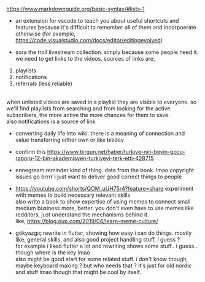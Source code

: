 https://www.markdownguide.org/basic-syntax/#lists-1

- an extension for vscode to teach you about useful shortcuts and features 
because it's difficult to remember all of them and incorpoerate otherwise
(for example, https://code.visualstudio.com/docs/editor/editingevolved)

- sora the troll livestream collection. simply because some people need it. we need to get links to the videos. sources of links are,
1. playlists 
2. notifications
3. referrals (less reliable)

<br>
when unlisted videos are saved in a playlist they are visible to everyone. so we'll find playlists from searching and from looking for the active subscribers, the more active the more chances for them to save. <br>
also notifications is a source of link

- converting daily life into wiki. there is a meaning of connection and value transferring
either own or like bizdev

- confirm this
https://www.birgun.net/haber/turkiye-nin-beyin-gocu-raporu-12-bin-akademisyen-turkiyeyi-terk-etti-428715

- ennegream reminder kind of thing. data from the book. lmao copyright issues go brrrr
i just want to deliver good correct things to people

- https://youtube.com/shorts/QOM_uUH75r4?feature=share
experiment with memes to build necessary relevant skills <br>
also write a book to show expertise of using memes to connect small medium business more, better. you don't even have to use memes like redditors, just understand the mechanisms behind it. <br>
like, https://blog.oup.com/2019/04/learn-meme-culture/

- gökyazgıç rewrite in flutter, showing how easy i can do things. mostly like, general skills. and also good project handling stuff, i guess ? <br>
for example i liked flutter a lot and rewriting shows some stuff.. i guess... though where is the key lmao <br>
also might be good start for some related stuff. i don't know though, maybe keyboard making ? but who needs that ? it's just for old nordic and stuff lmao though that might be cool by itself.